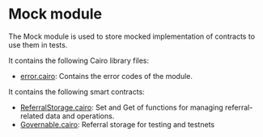 # Mock module

The Mock module is used to store mocked implementation of contracts to use them in tests.

It contains the following Cairo library files:

- [error.cairo](https://github.com/keep-starknet-strange/satoru/blob/main/src/mock/error.cairo): Contains the error codes of the module.

It contains the following smart contracts:

- [ReferralStorage.cairo](https://github.com/keep-starknet-strange/satoru/blob/main/src/mock/referral_stoage.cairo): Set and Get of functions for managing referral-related data and operations.
- [Governable.cairo](https://github.com/keep-starknet-strange/satoru/blob/main/src/referral/governable.cairo): Referral storage for testing and testnets
